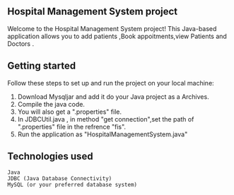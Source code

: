 ## Hospital Management System project
Welcome to the Hospital Management System project! This Java-based application allows you to add patients ,Book appoitments,view Patients and Doctors .
## Getting started
Follow these steps to set up and run the project on your local machine:

1. Download Mysqljar and add it do your Java project as a Archives.
2. Compile the java code.
3. You will also get a ".properties" file.
4. In JDBCUtil.java , in method "get connection",set the path of ".properties" file in the refrence "fis".
5. Run the application as "HospitalManagementSystem.java"

## Technologies used

    Java
    JDBC (Java Database Connectivity)
    MySQL (or your preferred database system)
